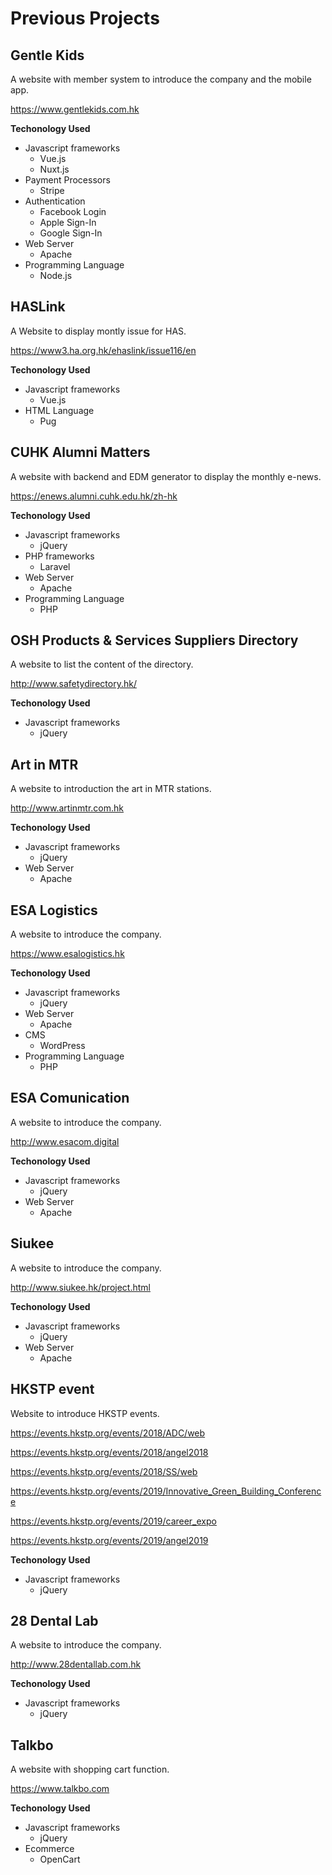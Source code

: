 # Previous Projects

## Gentle Kids

A website with member system to introduce the company and the mobile app.

https://www.gentlekids.com.hk

**Techonology Used**
- Javascript frameworks
  - Vue.js
  - Nuxt.js
- Payment Processors
  - Stripe
- Authentication
  - Facebook Login
  - Apple Sign-In
  - Google Sign-In
- Web Server
  - Apache
- Programming Language
  - Node.js

## HASLink

A Website to display montly issue for HAS.

https://www3.ha.org.hk/ehaslink/issue116/en

**Techonology Used**
- Javascript frameworks
  - Vue.js
- HTML Language
  - Pug

## CUHK Alumni Matters

A website with backend and EDM generator to display the monthly e-news.

https://enews.alumni.cuhk.edu.hk/zh-hk

**Techonology Used**
- Javascript frameworks
  - jQuery
- PHP frameworks
  - Laravel
- Web Server
  - Apache
- Programming Language
  - PHP

## OSH Products & Services Suppliers Directory

A website to list the content of the directory.

http://www.safetydirectory.hk/

**Techonology Used**
- Javascript frameworks
  - jQuery

## Art in MTR

A website to introduction the art in MTR stations.

http://www.artinmtr.com.hk

**Techonology Used**
- Javascript frameworks
  - jQuery
- Web Server
  - Apache

## ESA Logistics

A website to introduce the company.

https://www.esalogistics.hk

**Techonology Used**
- Javascript frameworks
  - jQuery
- Web Server
  - Apache
- CMS
  - WordPress
- Programming Language
  - PHP

## ESA Comunication

A website to introduce the company.

http://www.esacom.digital

**Techonology Used**
- Javascript frameworks
  - jQuery
- Web Server
  - Apache

## Siukee

A website to introduce the company.

http://www.siukee.hk/project.html

**Techonology Used**
- Javascript frameworks
  - jQuery
- Web Server
  - Apache

## HKSTP event

Website to introduce HKSTP events.

https://events.hkstp.org/events/2018/ADC/web

https://events.hkstp.org/events/2018/angel2018

https://events.hkstp.org/events/2018/SS/web

https://events.hkstp.org/events/2019/Innovative_Green_Building_Conference

https://events.hkstp.org/events/2019/career_expo

https://events.hkstp.org/events/2019/angel2019

**Techonology Used**
- Javascript frameworks
  - jQuery

## 28 Dental Lab

A website to introduce the company.

http://www.28dentallab.com.hk

**Techonology Used**
- Javascript frameworks
  - jQuery

## Talkbo

A website with shopping cart function.

https://www.talkbo.com

**Techonology Used**
- Javascript frameworks
  - jQuery
- Ecommerce
  - OpenCart
